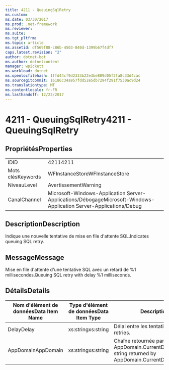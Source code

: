```yaml
---
title: 4211 - QueuingSqlRetry
ms.custom: 
ms.date: 03/30/2017
ms.prod: .net-framework
ms.reviewer: 
ms.suite: 
ms.tgt_pltfrm: 
ms.topic: article
ms.assetid: df569f88-c86b-4503-840d-1399b67f4df7
caps.latest.revision: "2"
author: dotnet-bot
ms.author: dotnetcontent
manager: wpickett
ms.workload: dotnet
ms.openlocfilehash: 1ffd44cf9d2333b22e3be809d05f2fa8c33d4cac
ms.sourcegitcommit: 16186c34a957fdd52e5db7294f291f7530ac9d24
ms.translationtype: MT
ms.contentlocale: fr-FR
ms.lasthandoff: 12/22/2017
---
```

# <a name="4211---queuingsqlretry"></a><span data-ttu-id="a7e3e-102">4211 - QueuingSqlRetry</span><span class="sxs-lookup"><span data-stu-id="a7e3e-102">4211 - QueuingSqlRetry</span></span>
## <a name="properties"></a><span data-ttu-id="a7e3e-103">Propriétés</span><span class="sxs-lookup"><span data-stu-id="a7e3e-103">Properties</span></span>  
  
|||  
|-|-|  
|<span data-ttu-id="a7e3e-104">ID</span><span class="sxs-lookup"><span data-stu-id="a7e3e-104">ID</span></span>|<span data-ttu-id="a7e3e-105">4211</span><span class="sxs-lookup"><span data-stu-id="a7e3e-105">4211</span></span>|  
|<span data-ttu-id="a7e3e-106">Mots clés</span><span class="sxs-lookup"><span data-stu-id="a7e3e-106">Keywords</span></span>|<span data-ttu-id="a7e3e-107">WFInstanceStore</span><span class="sxs-lookup"><span data-stu-id="a7e3e-107">WFInstanceStore</span></span>|  
|<span data-ttu-id="a7e3e-108">Niveau</span><span class="sxs-lookup"><span data-stu-id="a7e3e-108">Level</span></span>|<span data-ttu-id="a7e3e-109">Avertissement</span><span class="sxs-lookup"><span data-stu-id="a7e3e-109">Warning</span></span>|  
|<span data-ttu-id="a7e3e-110">Canal</span><span class="sxs-lookup"><span data-stu-id="a7e3e-110">Channel</span></span>|<span data-ttu-id="a7e3e-111">Microsoft-Windows-Application Server-Applications/Débogage</span><span class="sxs-lookup"><span data-stu-id="a7e3e-111">Microsoft-Windows-Application Server-Applications/Debug</span></span>|  
  
## <a name="description"></a><span data-ttu-id="a7e3e-112">Description</span><span class="sxs-lookup"><span data-stu-id="a7e3e-112">Description</span></span>  
 <span data-ttu-id="a7e3e-113">Indique une nouvelle tentative de mise en file d'attente SQL.</span><span class="sxs-lookup"><span data-stu-id="a7e3e-113">Indicates queuing SQL retry.</span></span>  
  
## <a name="message"></a><span data-ttu-id="a7e3e-114">Message</span><span class="sxs-lookup"><span data-stu-id="a7e3e-114">Message</span></span>  
 <span data-ttu-id="a7e3e-115">Mise en file d'attente d'une tentative SQL avec un retard de %1 millisecondes.</span><span class="sxs-lookup"><span data-stu-id="a7e3e-115">Queuing SQL retry with delay %1 milliseconds.</span></span>  
  
## <a name="details"></a><span data-ttu-id="a7e3e-116">Détails</span><span class="sxs-lookup"><span data-stu-id="a7e3e-116">Details</span></span>  
  
|<span data-ttu-id="a7e3e-117">Nom d'élément de données</span><span class="sxs-lookup"><span data-stu-id="a7e3e-117">Data Item Name</span></span>|<span data-ttu-id="a7e3e-118">Type d'élément de données</span><span class="sxs-lookup"><span data-stu-id="a7e3e-118">Data Item Type</span></span>|<span data-ttu-id="a7e3e-119">Description</span><span class="sxs-lookup"><span data-stu-id="a7e3e-119">Description</span></span>|  
|--------------------|--------------------|-----------------|  
|<span data-ttu-id="a7e3e-120">Delay</span><span class="sxs-lookup"><span data-stu-id="a7e3e-120">Delay</span></span>|<span data-ttu-id="a7e3e-121">xs:string</span><span class="sxs-lookup"><span data-stu-id="a7e3e-121">xs:string</span></span>|<span data-ttu-id="a7e3e-122">Délai entre les tentatives.</span><span class="sxs-lookup"><span data-stu-id="a7e3e-122">The delay between retries.</span></span>|  
|<span data-ttu-id="a7e3e-123">AppDomain</span><span class="sxs-lookup"><span data-stu-id="a7e3e-123">AppDomain</span></span>|<span data-ttu-id="a7e3e-124">xs:string</span><span class="sxs-lookup"><span data-stu-id="a7e3e-124">xs:string</span></span>|<span data-ttu-id="a7e3e-125">Chaîne retournée par AppDomain.CurrentDomain.FriendlyName.</span><span class="sxs-lookup"><span data-stu-id="a7e3e-125">The string returned by AppDomain.CurrentDomain.FriendlyName.</span></span>|
